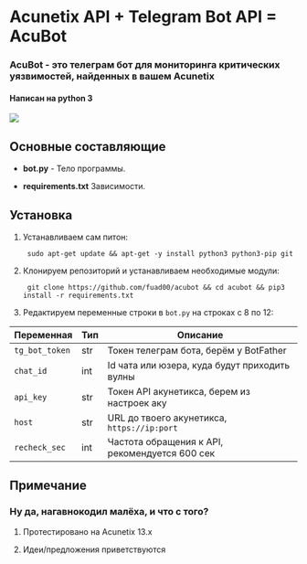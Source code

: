
# Acunetix API + Telegram Bot API = AcuBot

### AcuBot - это телеграм бот для мониторинга критических уязвимостей, найденных в вашем Acunetix

#### Написан на python 3

![](https://komarev.com/ghpvc/?username=acubot&color=blue&label=СМОТРЕЛИ)

## Основные составляющие

- **bot.py** - 
 Тело программы.

- **requirements.txt**
  Зависимости.

 ## Установка
1. Устанавливаем сам питон:

		sudo apt-get update && apt-get -y install python3 python3-pip git

2. Клонируем репозиторий и устанавливаем необходимые модули:
	
	    git clone https://github.com/fuad00/acubot && cd acubot && pip3 install -r requirements.txt
	
3. Редактируем переменные строки в `bot.py` на строках с 8 по 12:

|Переменная| Тип |  Описание |
|--|--|--|
| `tg_bot_token` | str | Токен телеграм бота, берём у BotFather|
| `chat_id` | int |Id чата или юзера, куда будут приходить вулны |
| `api_key` | str | Токен API акунетикса, берем из настроек аку|
| `host` | str | URL до твоего акунетикса, `https://ip:port` |
| `recheck_sec` | int |Частота обращения к API, рекомендуется 600 сек|

## Примечание

### Ну да, нагавнокодил малёха, и что с того? 

1. Протестировано на Acunetix 13.x 

2. Идеи/предложения приветствуются
